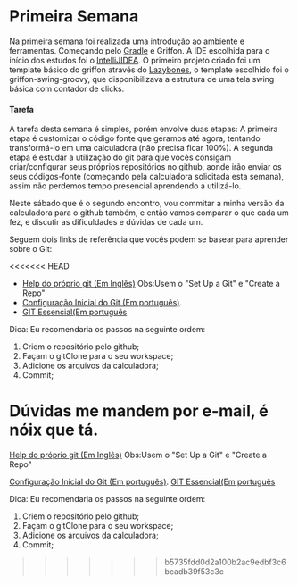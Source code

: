 Primeira Semana
==============

Na primeira semana foi realizada uma introdução ao ambiente e ferramentas. Começando pelo [Gradle](http://en.wikipedia.org/wiki/Gradle) e Griffon. A IDE escolhida para o início dos estudos foi o [IntelliJIDEA](https://www.jetbrains.com/idea/). O primeiro projeto criado foi um template básico do griffon através do [Lazybones](https://github.com/pledbrook/lazybones), o template escolhido foi o griffon-swing-groovy, que disponibilizava a estrutura de uma tela swing básica com contador de clicks.

#### Tarefa

A tarefa desta semana é simples, porém envolve duas etapas: A primeira etapa é customizar o código fonte que geramos até agora, tentando transformá-lo em uma calculadora (não precisa ficar 100%). A segunda etapa é estudar a utilização do git para que vocês consigam criar/configurar seus próprios repositórios no github, aonde irão enviar os seus códigos-fonte (começando pela calculadora solicitada esta semana), assim não perdemos tempo presencial aprendendo a utilizá-lo.

Neste sábado que é o segundo encontro, vou commitar a minha versão da calculadora para o github também, e então vamos comparar o que cada um fez, e discutir as dificuldades e dúvidas de cada um.

Seguem dois links de referência que vocês podem se basear para aprender sobre o Git:

<<<<<<< HEAD
-   [Help do próprio git (Em Inglês)](https://help.github.com/)
Obs:Usem o "Set Up a Git" e "Create a Repo"
-   [Configuração Inicial do Git (Em português)](http://git-scm.com/book/pt-br/v1/Primeiros-passos-Configura%C3%A7%C3%A3o-Inicial-do-Git).
-   [GIT Essencial(Em português](http://git-scm.com/book/pt-br/v1/Git-Essencial)

Dica: Eu recomendaria os passos na seguinte ordem:
  1.  Criem o repositório pelo github;
  2.  Façam o gitClone para o seu workspace;
  3.  Adicione os arquivos da calculadora;
  4.  Commit;

Dúvidas me mandem por e-mail, é nóix que tá.
=======
[Help do próprio git (Em Inglês)](https://help.github.com/)
Obs:Usem o "Set Up a Git" e "Create a Repo"

[Configuração Inicial do Git (Em português)](http://git-scm.com/book/pt-br/v1/Primeiros-passos-Configura%C3%A7%C3%A3o-Inicial-do-Git).
[GIT Essencial(Em português](http://git-scm.com/book/pt-br/v1/Git-Essencial)

Dica: Eu recomendaria os passos na seguinte ordem:
1. Criem o repositório pelo github;
2. Façam o gitClone para o seu workspace;
3. Adicione os arquivos da calculadora;
4. Commit;

>>>>>>> b5735fdd0d2a100b2ac9edbf3c6bcadb39f53c3c


